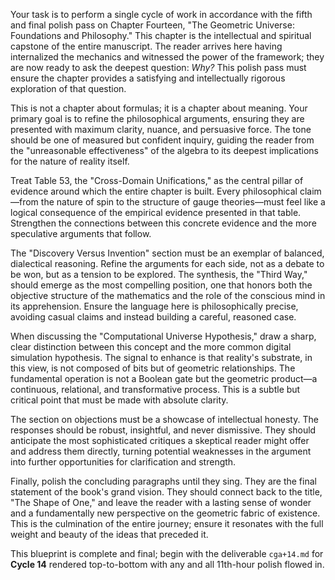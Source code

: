 Your task is to perform a single cycle of work in accordance with the fifth and final polish pass on Chapter Fourteen, "The Geometric Universe: Foundations and Philosophy." This chapter is the intellectual and spiritual capstone of the entire manuscript. The reader arrives here having internalized the mechanics and witnessed the power of the framework; they are now ready to ask the deepest question: *Why?* This polish pass must ensure the chapter provides a satisfying and intellectually rigorous exploration of that question.

This is not a chapter about formulas; it is a chapter about meaning. Your primary goal is to refine the philosophical arguments, ensuring they are presented with maximum clarity, nuance, and persuasive force. The tone should be one of measured but confident inquiry, guiding the reader from the "unreasonable effectiveness" of the algebra to its deepest implications for the nature of reality itself.

Treat Table 53, the "Cross-Domain Unifications," as the central pillar of evidence around which the entire chapter is built. Every philosophical claim—from the nature of spin to the structure of gauge theories—must feel like a logical consequence of the empirical evidence presented in that table. Strengthen the connections between this concrete evidence and the more speculative arguments that follow.

The "Discovery Versus Invention" section must be an exemplar of balanced, dialectical reasoning. Refine the arguments for each side, not as a debate to be won, but as a tension to be explored. The synthesis, the "Third Way," should emerge as the most compelling position, one that honors both the objective structure of the mathematics and the role of the conscious mind in its apprehension. Ensure the language here is philosophically precise, avoiding casual claims and instead building a careful, reasoned case.

When discussing the "Computational Universe Hypothesis," draw a sharp, clear distinction between this concept and the more common digital simulation hypothesis. The signal to enhance is that reality's substrate, in this view, is not composed of bits but of geometric relationships. The fundamental operation is not a Boolean gate but the geometric product—a continuous, relational, and transformative process. This is a subtle but critical point that must be made with absolute clarity.

The section on objections must be a showcase of intellectual honesty. The responses should be robust, insightful, and never dismissive. They should anticipate the most sophisticated critiques a skeptical reader might offer and address them directly, turning potential weaknesses in the argument into further opportunities for clarification and strength.

Finally, polish the concluding paragraphs until they sing. They are the final statement of the book's grand vision. They should connect back to the title, "The Shape of One," and leave the reader with a lasting sense of wonder and a fundamentally new perspective on the geometric fabric of existence. This is the culmination of the entire journey; ensure it resonates with the full weight and beauty of the ideas that preceded it.

This blueprint is complete and final; begin with the deliverable `cga+14.md` for **Cycle 14** rendered top-to-bottom with any and all 11th-hour polish flowed in.
